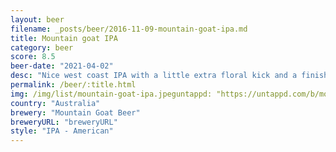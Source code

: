 ```yaml
---
layout: beer
filename: _posts/beer/2016-11-09-mountain-goat-ipa.md
title: Mountain goat IPA
category: beer
score: 8.5
beer-date: "2021-04-02"
desc: "Nice west coast IPA with a little extra floral kick and a finish of earthy notes. Very nice"
permalink: /beer/:title.html
img: /img/list/mountain-goat-ipa.jpeguntappd: "https://untappd.com/b/mountain-goat-beer-ipa/2390508"
country: "Australia"
brewery: "Mountain Goat Beer"
breweryURL: "breweryURL"
style: "IPA - American"
---
```

